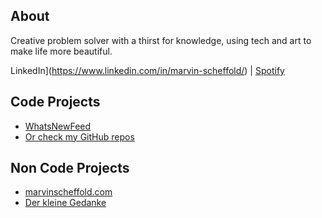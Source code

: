 ## About

Creative problem solver with a thirst for knowledge, using tech and art to make life more beautiful.

LinkedIn](https://www.linkedin.com/in/marvin-scheffold/) | [Spotify](https://open.spotify.com/artist/56QGlGX6FHcIVbzmz890WZ) 

## Code Projects 

- [WhatsNewFeed](https://whatsnewfeed.com)
- [Or check my GitHub repos](https://github.com/marvinscheffold?tab=repositories)

## Non Code Projects
- [marvinscheffold.com](https://www.marvinscheffold.com)
- [Der kleine Gedanke](http://www.derkleinegedanke.de/)


